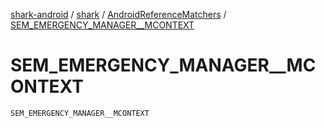 [shark-android](../../index.md) / [shark](../index.md) / [AndroidReferenceMatchers](index.md) / [SEM_EMERGENCY_MANAGER__MCONTEXT](./-s-e-m_-e-m-e-r-g-e-n-c-y_-m-a-n-a-g-e-r__-m-c-o-n-t-e-x-t.md)

# SEM_EMERGENCY_MANAGER__MCONTEXT

`SEM_EMERGENCY_MANAGER__MCONTEXT`
